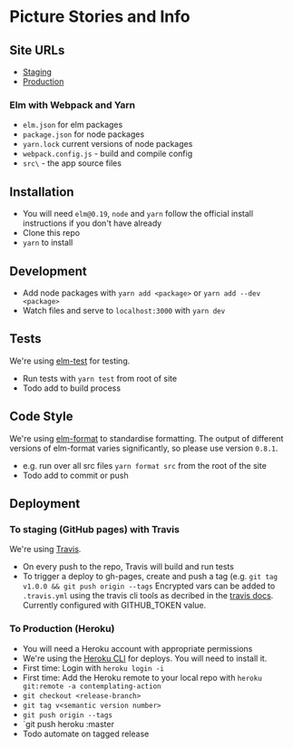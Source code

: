 # Picture Stories and Info

## Site URLs
- [Staging](https://neontribe.github.io/contemplating-action/)
- [Production](https://www.contemplatingaction.org.uk)

### Elm with Webpack and Yarn
- `elm.json` for elm packages
- `package.json` for node packages
- `yarn.lock` current versions of node packages
- `webpack.config.js` - build and compile config
- `src\` - the app source files

## Installation
- You will need `elm@0.19`, `node` and `yarn` follow the official install instructions if you don't have already
- Clone this repo
- `yarn` to install

## Development
- Add node packages with `yarn add <package>` or `yarn add --dev <package>`
- Watch files and serve to `localhost:3000` with `yarn dev`

## Tests
We're using [elm-test](https://github.com/rtfeldman/node-test-runner/releases/tag/0.18.12) for testing.
- Run tests with `yarn test` from root of site
- Todo add to build process

## Code Style
We're using [elm-format](https://github.com/avh4/elm-format) to standardise formatting.
The output of different versions of elm-format varies significantly, so please use version `0.8.1`.
- e.g. run over all src files `yarn format src` from the root of the site
- Todo add to commit or push

## Deployment

### To staging (GitHub pages) with Travis
We're using [Travis](https://travis-ci.org).
- On every push to the repo, Travis will build and run tests
- To trigger a deploy to gh-pages, create and push a tag (e.g. `git tag v1.0.0 && git push origin --tags`
Encrypted vars can be added to `.travis.yml` using the travis cli tools as decribed in the [travis docs](https://docs.travis-ci.com/user/encryption-keys/#usage).
Currently configured with GITHUB_TOKEN value.


### To Production (Heroku)
- You will need a Heroku account with appropriate permissions
- We're using the [Heroku CLI](https://devcenter.heroku.com/articles/heroku-cli) for deploys. You will need to install it.
- First time: Login with `heroku login -i`
- First time: Add the Heroku remote to your local repo with `heroku git:remote -a contemplating-action`
- `git checkout <release-branch>`
- `git tag v<semantic version number>`
- `git push origin --tags`
- `git push heroku <release-branch>:master
- Todo automate on tagged release
